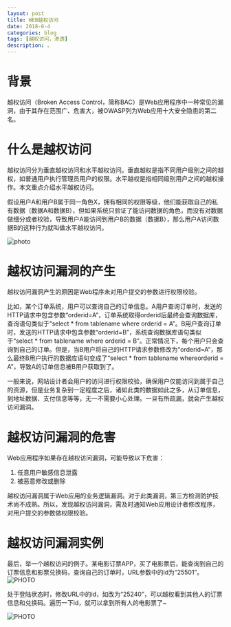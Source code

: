 ```yaml
---
layout: post
title: WEB越权访问
date: 2018-6-4
categories: blog
tags: [越权访问，渗透]
description: 。
---
```


# 背景
越权访问（Broken Access Control，简称BAC）是Web应用程序中一种常见的漏洞，由于其存在范围广、危害大，被OWASP列为Web应用十大安全隐患的第二名。

# 什么是越权访问
越权访问分为垂直越权访问和水平越权访问。垂直越权是指不同用户级别之间的越权，如普通用户执行管理员用户的权限。水平越权是指相同级别用户之间的越权操作。本文重点介绍水平越权访问。

假设用户A和用户B属于同一角色X，拥有相同的权限等级，他们能获取自己的私有数据（数据A和数据B），但如果系统只验证了能访问数据的角色，而没有对数据做细分或者校验，导致用户A能访问到用户B的数据（数据B），那么用户A访问数据B的这种行为就叫做水平越权访问。

![photo](https://bbs.sangfor.com.cn/data/attachment/forum/201606/01/105456dvoio019ddho7do8.png)


# 越权访问漏洞的产生      

越权访问漏洞产生的原因是Web程序未对用户提交的参数进行权限校验。

比如，某个订单系统，用户可以查询自己的订单信息。A用户查询订单时，发送的HTTP请求中包含参数“orderid=A”，订单系统取得orderid后最终会查询数据库，查询语句类似于“select * from tablename where orderid = A”。B用户查询订单时，发送的HTTP请求中包含参数“orderid=B”，系统查询数据库语句类似于“select * from tablename where orderid = B”。正常情况下，每个用户只会查询到自己的订单。但是，当B用户将自己的HTTP请求参数修改为“orderid=A”，那么最终B用户执行的数据库语句变成了“select * from tablename whereorderid = A”，导致A的订单信息被B用户获取到了。

一般来说，网站设计者会用户的访问进行权限校验，确保用户仅能访问到属于自己的资源，但是业务复杂到一定程度之后，诸如此类的数据如此之多，从订单信息，到地址数据、支付信息等等，无一不需要小心处理。一旦有所疏漏，就会产生越权访问漏洞。

# 越权访问漏洞的危害  
Web应用程序如果存在越权访问漏洞，可能导致以下危害：

1. 任意用户敏感信息泄露
2. 被恶意修改或删除

越权访问漏洞属于Web应用的业务逻辑漏洞。对于此类漏洞，第三方检测防护技术尚不成熟。所以，发现越权访问漏洞，需及时通知Web应用设计者修改程序，对用户提交的参数做权限校验。

# 越权访问漏洞实例

最后，举一个越权访问的例子。某电影订票APP，买了电影票后，能查询到自己的订票信息和影票兑换码，查询自己的订单时，URL参数中的id为“25501”。
![PHOTO](https://bbs.sangfor.com.cn/data/attachment/forum/201606/01/105449iqi884xa42kssv94.png)

处于登陆状态时，修改URL中的id，如改为“25240”，可以越权看到其他人的订票信息和兑换码。遍历一下id，就可以拿到所有人的电影票了~

![PHOTO](https://bbs.sangfor.com.cn/data/attachment/forum/201606/01/105449l4ia8jah43448iy4.png)

